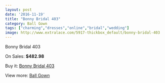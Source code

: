 ```yaml
---
layout: post
date: '2016-11-19'
title: "Bonny Bridal 403"
category: Ball Gown
tags: ["charming","dresses","online","bridal","wedding"]
image: http://www.extralace.com/5917-thickbox_default/bonny-bridal-403.jpg
---
```

Bonny Bridal 403

On Sales: **$482.98**
<a href="https://www.extralace.com/ball-gown/2814-bonny-bridal-403.html"><amp-img layout="responsive" width="600" height="600" src="//www.extralace.com/5917-thickbox_default/bonny-bridal-403.jpg" alt="Bonny Bridal 403 0" /></a>
<a href="https://www.extralace.com/ball-gown/2814-bonny-bridal-403.html"><amp-img layout="responsive" width="600" height="600" src="//www.extralace.com/5918-thickbox_default/bonny-bridal-403.jpg" alt="Bonny Bridal 403 1" /></a>

Buy it: [Bonny Bridal 403](https://www.extralace.com/ball-gown/2814-bonny-bridal-403.html "Bonny Bridal 403")

View more: [Ball Gown](https://www.extralace.com/3-ball-gown "Ball Gown")